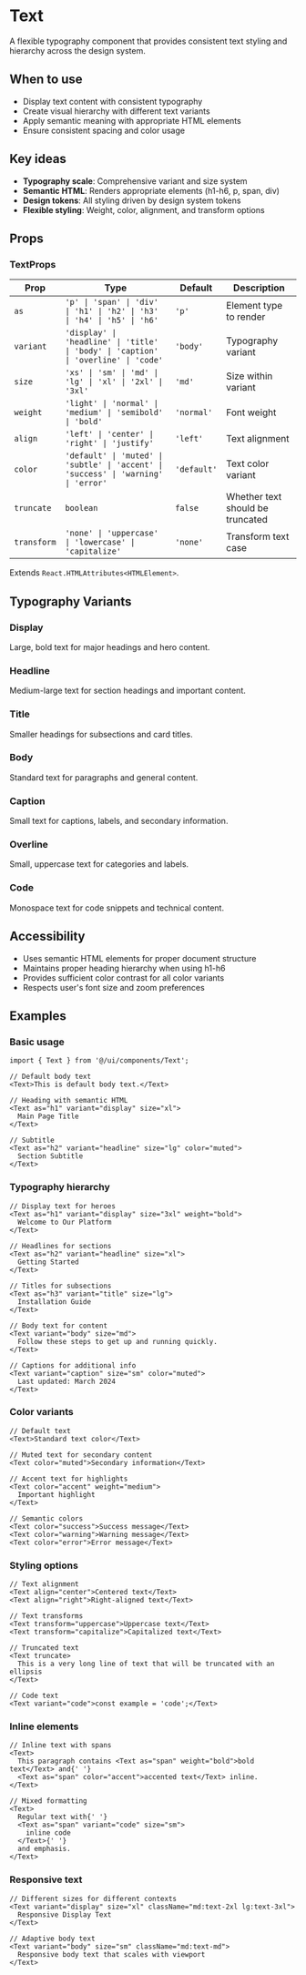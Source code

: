 # Text

A flexible typography component that provides consistent text styling and hierarchy across the design system.

## When to use

- Display text content with consistent typography
- Create visual hierarchy with different text variants
- Apply semantic meaning with appropriate HTML elements
- Ensure consistent spacing and color usage

## Key ideas

- **Typography scale**: Comprehensive variant and size system
- **Semantic HTML**: Renders appropriate elements (h1-h6, p, span, div)
- **Design tokens**: All styling driven by design system tokens
- **Flexible styling**: Weight, color, alignment, and transform options

## Props

### TextProps

| Prop        | Type                                                                                     | Default    | Description                      |
| ----------- | ---------------------------------------------------------------------------------------- | ---------- | -------------------------------- |
| `as`        | `'p' \| 'span' \| 'div' \| 'h1' \| 'h2' \| 'h3' \| 'h4' \| 'h5' \| 'h6'`                | `'p'`      | Element type to render           |
| `variant`   | `'display' \| 'headline' \| 'title' \| 'body' \| 'caption' \| 'overline' \| 'code'`     | `'body'`   | Typography variant               |
| `size`      | `'xs' \| 'sm' \| 'md' \| 'lg' \| 'xl' \| '2xl' \| '3xl'`                                 | `'md'`     | Size within variant              |
| `weight`    | `'light' \| 'normal' \| 'medium' \| 'semibold' \| 'bold'`                               | `'normal'` | Font weight                      |
| `align`     | `'left' \| 'center' \| 'right' \| 'justify'`                                            | `'left'`   | Text alignment                   |
| `color`     | `'default' \| 'muted' \| 'subtle' \| 'accent' \| 'success' \| 'warning' \| 'error'`     | `'default'` | Text color variant              |
| `truncate`  | `boolean`                                                                                | `false`    | Whether text should be truncated |
| `transform` | `'none' \| 'uppercase' \| 'lowercase' \| 'capitalize'`                                   | `'none'`   | Transform text case              |

Extends `React.HTMLAttributes<HTMLElement>`.

## Typography Variants

### Display
Large, bold text for major headings and hero content.

### Headline
Medium-large text for section headings and important content.

### Title
Smaller headings for subsections and card titles.

### Body
Standard text for paragraphs and general content.

### Caption
Small text for captions, labels, and secondary information.

### Overline
Small, uppercase text for categories and labels.

### Code
Monospace text for code snippets and technical content.

## Accessibility

- Uses semantic HTML elements for proper document structure
- Maintains proper heading hierarchy when using h1-h6
- Provides sufficient color contrast for all color variants
- Respects user's font size and zoom preferences

## Examples

### Basic usage

```tsx
import { Text } from '@/ui/components/Text';

// Default body text
<Text>This is default body text.</Text>

// Heading with semantic HTML
<Text as="h1" variant="display" size="xl">
  Main Page Title
</Text>

// Subtitle
<Text as="h2" variant="headline" size="lg" color="muted">
  Section Subtitle
</Text>
```

### Typography hierarchy

```tsx
// Display text for heroes
<Text as="h1" variant="display" size="3xl" weight="bold">
  Welcome to Our Platform
</Text>

// Headlines for sections
<Text as="h2" variant="headline" size="xl">
  Getting Started
</Text>

// Titles for subsections
<Text as="h3" variant="title" size="lg">
  Installation Guide
</Text>

// Body text for content
<Text variant="body" size="md">
  Follow these steps to get up and running quickly.
</Text>

// Captions for additional info
<Text variant="caption" size="sm" color="muted">
  Last updated: March 2024
</Text>
```

### Color variants

```tsx
// Default text
<Text>Standard text color</Text>

// Muted text for secondary content
<Text color="muted">Secondary information</Text>

// Accent text for highlights
<Text color="accent" weight="medium">
  Important highlight
</Text>

// Semantic colors
<Text color="success">Success message</Text>
<Text color="warning">Warning message</Text>
<Text color="error">Error message</Text>
```

### Styling options

```tsx
// Text alignment
<Text align="center">Centered text</Text>
<Text align="right">Right-aligned text</Text>

// Text transforms
<Text transform="uppercase">Uppercase text</Text>
<Text transform="capitalize">Capitalized text</Text>

// Truncated text
<Text truncate>
  This is a very long line of text that will be truncated with an ellipsis
</Text>

// Code text
<Text variant="code">const example = 'code';</Text>
```

### Inline elements

```tsx
// Inline text with spans
<Text>
  This paragraph contains <Text as="span" weight="bold">bold text</Text> and{' '}
  <Text as="span" color="accent">accented text</Text> inline.
</Text>

// Mixed formatting
<Text>
  Regular text with{' '}
  <Text as="span" variant="code" size="sm">
    inline code
  </Text>{' '}
  and emphasis.
</Text>
```

### Responsive text

```tsx
// Different sizes for different contexts
<Text variant="display" size="xl" className="md:text-2xl lg:text-3xl">
  Responsive Display Text
</Text>

// Adaptive body text
<Text variant="body" size="sm" className="md:text-md">
  Responsive body text that scales with viewport
</Text>
```